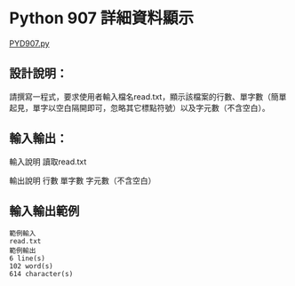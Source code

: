 # Python 907 詳細資料顯示
[PYD907.py](https://github.com/eclairsameal/TQC-Python/blob/master/%E7%AC%AC9%E9%A1%9E%EF%BC%9A%E6%AA%94%E6%A1%88%E8%88%87%E7%95%B0%E5%B8%B8%E8%99%95%E7%90%86/907%20%E8%A9%B3%E7%B4%B0%E8%B3%87%E6%96%99%E9%A1%AF%E7%A4%BA/PYD907.py)
## 設計說明：
請撰寫一程式，要求使用者輸入檔名read.txt，顯示該檔案的行數、單字數（簡單起見，單字以空白隔開即可，忽略其它標點符號）以及字元數（不含空白）。

## 輸入輸出：
輸入說明
讀取read.txt

輸出說明
行數
單字數
字元數（不含空白）

## 輸入輸出範例
```
範例輸入
read.txt
範例輸出
6 line(s)
102 word(s)
614 character(s)
```
